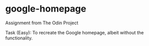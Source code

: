 # google-homepage
Assignment from The Odin Project

Task (Easy): To recreate the Google homepage, albeit without the functionality.